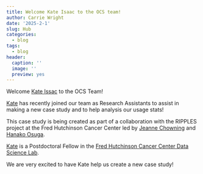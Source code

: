 ```yaml
---
title: Welcome Kate Isaac to the OCS team!
author: Carrie Wright
date: '2025-2-1'
slug: Hub
categories:
  - blog
tags:
  - blog
header:
  caption: ''
  image: ''
  preview: yes
---
```

 
Welcome [Kate Issac](https://opencasestudies.github.io/authors/kisaac/) to the OCS Team!

[Kate](https://opencasestudies.github.io/authors/kisaac/) has recently joined our team as Research Assistants to assist in making a new case study and to help analysis our usage stats!

This case study is being created as part of a collaboration with the RIPPLES project at the Fred Hutchinson Cancer Center led by [Jeanne Chowning](https://www.fredhutch.org/en/education-training/teachers/science-education-partnership/contacts.html) and [Hanako Osuga](https://www.fredhutch.org/en/education-training/teachers/science-education-partnership/contacts.html).

[Kate](https://opencasestudies.github.io/authors/kisaac/) is a Postdoctoral Fellow in the  [Fred Hutchinson Cancer Center Data Science Lab](https://hutchdatascience.org/).

We are very excited to have Kate help us create a new case study!

